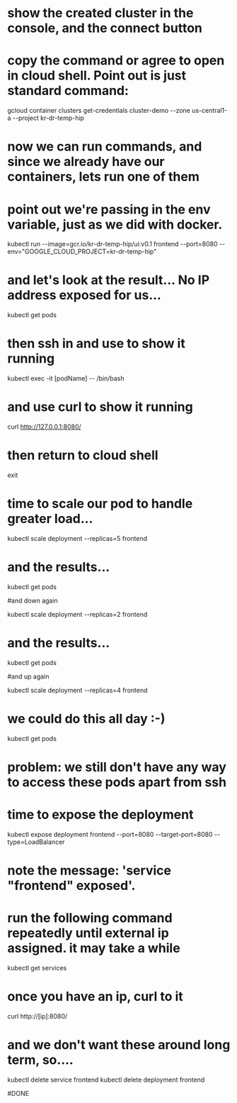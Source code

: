 # show the created cluster in the console, and the connect button
# copy the command or agree to open in cloud shell.  Point out is just standard command:

gcloud container clusters get-credentials cluster-demo --zone us-central1-a --project kr-dr-temp-hip

# now we can run commands, and since we already have our containers, lets run one of them
# point out we're passing in the env variable, just as we did with docker.

kubectl run --image=gcr.io/kr-dr-temp-hip/ui:v0.1 frontend --port=8080 --env="GOOGLE_CLOUD_PROJECT=kr-dr-temp-hip"

# and let's look at the result... No IP address exposed for us...

kubectl get pods

# then ssh in and use to show it running

kubectl exec -it [podName] -- /bin/bash

# and use curl to show it running

curl http://127.0.0.1:8080/

# then return to cloud shell

exit

# time to scale our pod to handle greater load...

kubectl scale deployment --replicas=5 frontend 

# and the results...

kubectl get pods

#and down again

 kubectl scale deployment --replicas=2 frontend

# and the results...

kubectl get pods

#and up again

kubectl scale deployment --replicas=4 frontend
 
# we could do this all day :-)

kubectl get pods

# problem: we still don't have any way to access these pods apart from ssh
# time to expose the deployment

kubectl expose deployment frontend --port=8080 --target-port=8080 --type=LoadBalancer


# note the message: 'service "frontend" exposed'.
# run the following command repeatedly until external ip assigned. it may take a while

kubectl get services

# once you have an ip, curl to it

curl http://[ip]:8080/

# and we don't want these around long term, so....

kubectl delete service frontend
kubectl delete deployment frontend


#DONE






